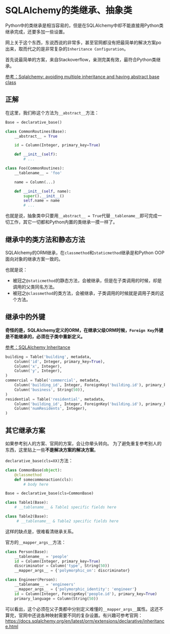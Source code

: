 # SQLAlchemy的类继承、抽象类

Python中的类继承是相当容易的，但是在SQLAlchemy中却不能直接用Python类继承完成，还要多加一些设置。

网上关于这个东西，东说西说的非常多，甚至官网都没有把最简单的解决方案po出来，取而代之的是非常复杂的`Inheritance Configuration`。

首先说最简单的方案，来自Stackoverflow，亲测完美有效，最符合Python类继承。

[参考：Sqlalchemy: avoiding multiple inheritance and having abstract base class](https://stackoverflow.com/questions/9606551/sqlalchemy-avoiding-multiple-inheritance-and-having-abstract-base-class?answertab=votes#tab-top)

## 正解 

在这里，我们称这个方法为`__abstract__`方法：
```py
Base = declarative_base()

class CommonRoutines(Base):
    __abstract__ = True

    id = Column(Integer, primary_key=True)

    def __init__(self):
        # ...

class Foo(CommonRoutines):
    __tablename__ = 'foo'

    name = Column(...)

    def __init__(self, name):
        super().__init__()
        self.name = name
        # ...
```

也就是说，抽象类中只要用`__abstract__ = True`代替`__tablename__`即可完成一切工作，其它一切都和Python内置的类继承一摸一样了。


## 继承中的类方法和静态方法

SQLAlchemy的ORM继承，在`classmethod`和`staticmethod`继承是和Python OOP面向对象的继承方案一致的。

也就是说：
- 被冠之`@staticmethod`的静态方法，会被继承，但是在子类调用的时候，却是调用的父类同名方法。
- 被冠之`@classmethod`的类方法，会被继承，子类调用的时候就是调用子类的这个方法。


## 继承中的外键

**奇怪的是，SQLAlchemy定义的ORM，在继承父级ORM时候，`Foreign Key`外键是不能继承的，必须在子类中重新定义。**

[参考：SQLAlchemy Inheritance](https://stackoverflow.com/questions/1337095/sqlalchemy-inheritance)

```py
building = Table('building', metadata,
    Column('id', Integer, primary_key=True),
    Column('x', Integer),
    Column('y', Integer),
)
commercial = Table('commercial', metadata,
    Column('building_id', Integer, ForeignKey('building.id'), primary_key=True),
    Column('business', String(50)),
)
residential = Table('residential', metadata,
    Column('building_id', Integer, ForeignKey('building.id'), primary_key=True),
    Column('numResidents', Integer),
)
```


## 其它继承方案

如果参考别人的方案、官网的方案，会让你晕头转向。
为了避免重复参考别人的东西，这里贴上一些**不是解决方案的解决方案**。

`declarative_base(cls=XX)`方法：
```py
class CommonBase(object):
    @classmethod
    def somecommonaction(cls):
        # body here

Base = declarative_base(cls=CommonBase)

class Table1(Base):
    # __tablename__ & Table1 specific fields here

class Table2(Base):
     # __tablename__ & Table2 specific fields here
```
这样的缺点是，很难看清继承关系。


官方的`__mapper_args__`方法：
```py
class Person(Base):
    __tablename__ = 'people'
    id = Column(Integer, primary_key=True)
    discriminator = Column('type', String(50))
    __mapper_args__ = {'polymorphic_on': discriminator}

class Engineer(Person):
    __tablename__ = 'engineers'
    __mapper_args__ = {'polymorphic_identity': 'engineer'}
    id = Column(Integer, ForeignKey('people.id'), primary_key=True)
    primary_language = Column(String(50))
```
可以看出，这个必须在父子类都中分别定义难懂的`__mapper_args__`属性。这还不算完，官网中还说各种映射需要不同的复杂设置。有兴趣可参考官网：https://docs.sqlalchemy.org/en/latest/orm/extensions/declarative/inheritance.html